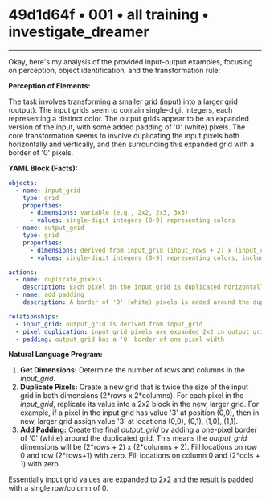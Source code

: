 # 49d1d64f • 001 • all training • investigate_dreamer

---
Okay, here's my analysis of the provided input-output examples, focusing on perception, object identification, and the transformation rule:

**Perception of Elements:**

The task involves transforming a smaller grid (input) into a larger grid (output). The input grids seem to contain single-digit integers, each representing a distinct color. The output grids appear to be an expanded version of the input, with some added padding of '0' (white) pixels. The core transformation seems to involve duplicating the input pixels both horizontally and vertically, and then surrounding this expanded grid with a border of '0' pixels.

**YAML Block (Facts):**



```yaml
objects:
  - name: input_grid
    type: grid
    properties:
      - dimensions: variable (e.g., 2x2, 2x3, 3x3)
      - values: single-digit integers (0-9) representing colors
  - name: output_grid
    type: grid
    properties:
      - dimensions: derived from input_grid (input_rows + 2) x (input_cols + 2)
      - values: single-digit integers (0-9) representing colors, including '0' for padding

actions:
  - name: duplicate_pixels
    description: Each pixel in the input_grid is duplicated horizontally and vertically.
  - name: add_padding
    description: A border of '0' (white) pixels is added around the duplicated grid.

relationships:
  - input_grid: output_grid is derived from input_grid
  - pixel_duplication: input_grid pixels are expanded 2x2 in output_grid
  - padding: output_grid has a '0' border of one pixel width
```



**Natural Language Program:**

1.  **Get Dimensions:** Determine the number of rows and columns in the *input_grid*.
2.  **Duplicate Pixels:** Create a new grid that is twice the size of the input grid in both dimensions (2\*rows x 2\*columns).  For each pixel in the *input\_grid*, replicate its value into a 2x2 block in the new, larger grid. For example, if a pixel in the input grid has value '3' at position (0,0), then in new, larger grid assign value '3' at locations (0,0), (0,1), (1,0), (1,1).
3.  **Add Padding:** Create the final *output\_grid* by adding a one-pixel border of '0' (white) around the duplicated grid. This means the *output_grid* dimensions will be (2\*rows + 2) x (2\*columns + 2). Fill locations on row 0 and row (2\*rows+1) with zero. Fill locations on column 0 and (2\*cols + 1) with zero.

Essentially input grid values are expanded to 2x2 and the result is padded
with a single row/column of 0.

